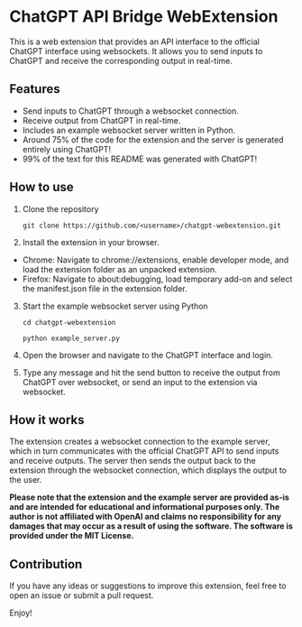 # ChatGPT API Bridge WebExtension

This is a web extension that provides an API interface to the official ChatGPT interface using websockets. It allows you to send inputs to ChatGPT and receive the corresponding output in real-time.
## Features

* Send inputs to ChatGPT through a websocket connection.
* Receive output from ChatGPT in real-time.
* Includes an example websocket server written in Python.
* Around 75% of the code for the extension and the server is generated entirely using ChatGPT!
* 99% of the text for this README was generated with ChatGPT!

## How to use

1. Clone the repository

    ``git clone https://github.com/<username>/chatgpt-webextension.git``

2. Install the extension in your browser.
* Chrome: Navigate to chrome://extensions, enable developer mode, and load the extension folder as an unpacked extension.
* Firefox: Navigate to about:debugging, load temporary add-on and select the manifest.json file in the extension folder.

3. Start the example websocket server using Python

    ``cd chatgpt-webextension``

    ``python example_server.py``

4. Open the browser and navigate to the ChatGPT interface and login.

5. Type any message and hit the send button to receive the output from ChatGPT over websocket, or send an input to the extension via websocket.

## How it works

The extension creates a websocket connection to the example server, which in turn communicates with the official ChatGPT API to send inputs and receive outputs. The server then sends the output back to the extension through the websocket connection, which displays the output to the user.

**Please note that the extension and the example server are provided as-is and are intended for educational and informational purposes only. The author is not affiliated with OpenAI and claims no responsibility for any damages that may occur as a result of using the software. The software is provided under the MIT License.**

## Contribution

If you have any ideas or suggestions to improve this extension, feel free to open an issue or submit a pull request.

Enjoy!